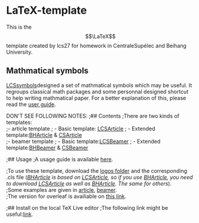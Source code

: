 # LaTeX-template
This is the $$\LaTeX$$ template created by lcs27 for homework in CentraleSupélec and Beihang University.  

## Mathmatical symbols
[LCSsymbols](./symbols/LCSsymbols.sty)designed a set of mathmatical symbols which may be useful. It regroups classical math packages and some personnal designed shortcut to help writing mathmatical paper.
For a better explanation of this, please read the [user guide](./symbols/LCSsymbols.md).   


DON'T SEE FOLLOWING NOTES:
;## Contents
;There are two kinds of templates:  
;- article template 
;  - Basic template: [LCSArticle](LCSArticle.cls) 
;  - Extended template:[BHArticle](BHArticle.cls)  & [CSArticle](CSArticle.cls)   
;- beamer template 
;  - Basic template:[LCSBeamer](LCSBeamer.cls) 
;  - Extended template:[BHBeamer](BHBeamer.cls)  & [CSBeamer](CSBeamer.cls)   

;## Usage
;A usage guide is available [here](UsageGuide.pdf).

;To use these template, download the [logos folder](/logos) and the corresponding .cls file (*[BHArticle](BHArticle.cls) is based on [LCSArticle](LCSArticle.cls), so if you use [BHArticle](BHArticle.cls), you need to download [LCSArticle](LCSArticle.cls) as well as [BHArticle](BHArticle.cls). The same for others*).   
;Some examples are given in [article](article.tex), [beamer](beamer.tex).   
;The version for overleaf is availiable on [this link](https://www.overleaf.com/read/tcbxdycqrwjg).

;## Install on the local TeX Live editor
;The following link might be useful:[link](https://www.cnblogs.com/yfjack/p/4639185.html).
